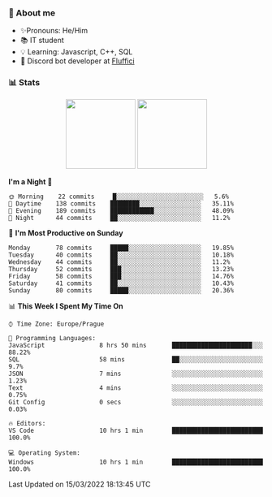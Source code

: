 ### 👋 About me

- ✨Pronouns: He/Him
- 📚 IT student
- 💡 Learning: Javascript, C++, SQL
- 🤖 Discord bot developer at [Fluffici](https://fluffici.eu)

### 📊 Stats
<p align="center">
  <img height="137px" src="https://github-readme-stats-ashy-seven.vercel.app/api?username=Nanoslav&count_private=true&theme=dark&show_icons=true" />
  <img height="137px" src="https://github-readme-stats-ashy-seven.vercel.app/api/top-langs?username=Nanoslav&count_private=true&layout=compact&theme=dark" />
</p>

<!--START_SECTION:waka-->
**I'm a Night 🦉** 

```text
🌞 Morning    22 commits     █░░░░░░░░░░░░░░░░░░░░░░░░   5.6% 
🌆 Daytime    138 commits    ████████░░░░░░░░░░░░░░░░░   35.11% 
🌃 Evening    189 commits    ████████████░░░░░░░░░░░░░   48.09% 
🌙 Night      44 commits     ██░░░░░░░░░░░░░░░░░░░░░░░   11.2%

```
📅 **I'm Most Productive on Sunday** 

```text
Monday       78 commits     █████░░░░░░░░░░░░░░░░░░░░   19.85% 
Tuesday      40 commits     ██░░░░░░░░░░░░░░░░░░░░░░░   10.18% 
Wednesday    44 commits     ██░░░░░░░░░░░░░░░░░░░░░░░   11.2% 
Thursday     52 commits     ███░░░░░░░░░░░░░░░░░░░░░░   13.23% 
Friday       58 commits     ███░░░░░░░░░░░░░░░░░░░░░░   14.76% 
Saturday     41 commits     ██░░░░░░░░░░░░░░░░░░░░░░░   10.43% 
Sunday       80 commits     █████░░░░░░░░░░░░░░░░░░░░   20.36%

```


📊 **This Week I Spent My Time On** 

```text
⌚︎ Time Zone: Europe/Prague

💬 Programming Languages: 
JavaScript               8 hrs 50 mins       ██████████████████████░░░   88.22% 
SQL                      58 mins             ██░░░░░░░░░░░░░░░░░░░░░░░   9.7% 
JSON                     7 mins              ░░░░░░░░░░░░░░░░░░░░░░░░░   1.23% 
Text                     4 mins              ░░░░░░░░░░░░░░░░░░░░░░░░░   0.75% 
Git Config               0 secs              ░░░░░░░░░░░░░░░░░░░░░░░░░   0.03%

🔥 Editors: 
VS Code                  10 hrs 1 min        █████████████████████████   100.0%

💻 Operating System: 
Windows                  10 hrs 1 min        █████████████████████████   100.0%

```


 Last Updated on 15/03/2022 18:13:45 UTC
<!--END_SECTION:waka-->

<!--
**Nanoslav/Nanoslav** is a ✨ _special_ ✨ repository because its `README.md` (this file) appears on your GitHub profile.

Here are some ideas to get you started:

- 🔭 I’m currently working on ...
- 🌱 I’m currently learning ...
- 👯 I’m looking to collaborate on ...
- 🤔 I’m looking for help with ...
- 💬 Ask me about ...
- 📫 How to reach me: ...
- 😄 Pronouns: ...
- ⚡ Fun fact: ...
-->
